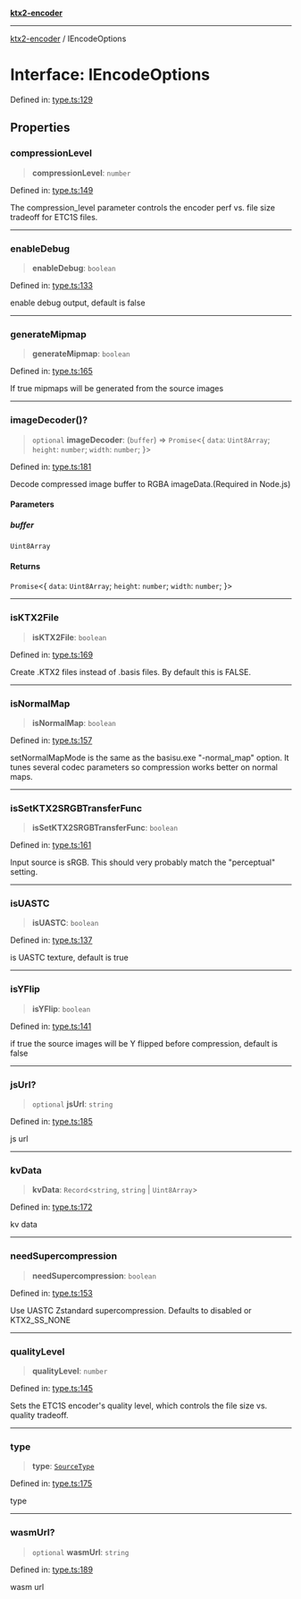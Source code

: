 [**ktx2-encoder**](../README.md)

***

[ktx2-encoder](../globals.md) / IEncodeOptions

# Interface: IEncodeOptions

Defined in: [type.ts:129](https://github.com/gz65555/ktx2-encoder/blob/7c4de41129ab790944f9dc093b94cea7ef1d2328/src/type.ts#L129)

## Properties

### compressionLevel

> **compressionLevel**: `number`

Defined in: [type.ts:149](https://github.com/gz65555/ktx2-encoder/blob/7c4de41129ab790944f9dc093b94cea7ef1d2328/src/type.ts#L149)

The compression_level parameter controls the encoder perf vs. file size tradeoff for ETC1S files.

***

### enableDebug

> **enableDebug**: `boolean`

Defined in: [type.ts:133](https://github.com/gz65555/ktx2-encoder/blob/7c4de41129ab790944f9dc093b94cea7ef1d2328/src/type.ts#L133)

enable debug output, default is false

***

### generateMipmap

> **generateMipmap**: `boolean`

Defined in: [type.ts:165](https://github.com/gz65555/ktx2-encoder/blob/7c4de41129ab790944f9dc093b94cea7ef1d2328/src/type.ts#L165)

If true mipmaps will be generated from the source images

***

### imageDecoder()?

> `optional` **imageDecoder**: (`buffer`) => `Promise`\<\{ `data`: `Uint8Array`; `height`: `number`; `width`: `number`; \}\>

Defined in: [type.ts:181](https://github.com/gz65555/ktx2-encoder/blob/7c4de41129ab790944f9dc093b94cea7ef1d2328/src/type.ts#L181)

Decode compressed image buffer to RGBA imageData.(Required in Node.js)

#### Parameters

##### buffer

`Uint8Array`

#### Returns

`Promise`\<\{ `data`: `Uint8Array`; `height`: `number`; `width`: `number`; \}\>

***

### isKTX2File

> **isKTX2File**: `boolean`

Defined in: [type.ts:169](https://github.com/gz65555/ktx2-encoder/blob/7c4de41129ab790944f9dc093b94cea7ef1d2328/src/type.ts#L169)

Create .KTX2 files instead of .basis files. By default this is FALSE.

***

### isNormalMap

> **isNormalMap**: `boolean`

Defined in: [type.ts:157](https://github.com/gz65555/ktx2-encoder/blob/7c4de41129ab790944f9dc093b94cea7ef1d2328/src/type.ts#L157)

setNormalMapMode is the same as the basisu.exe "-normal_map" option. It tunes several codec parameters so compression works better on normal maps.

***

### isSetKTX2SRGBTransferFunc

> **isSetKTX2SRGBTransferFunc**: `boolean`

Defined in: [type.ts:161](https://github.com/gz65555/ktx2-encoder/blob/7c4de41129ab790944f9dc093b94cea7ef1d2328/src/type.ts#L161)

Input source is sRGB. This should very probably match the "perceptual" setting.

***

### isUASTC

> **isUASTC**: `boolean`

Defined in: [type.ts:137](https://github.com/gz65555/ktx2-encoder/blob/7c4de41129ab790944f9dc093b94cea7ef1d2328/src/type.ts#L137)

is UASTC texture, default is true

***

### isYFlip

> **isYFlip**: `boolean`

Defined in: [type.ts:141](https://github.com/gz65555/ktx2-encoder/blob/7c4de41129ab790944f9dc093b94cea7ef1d2328/src/type.ts#L141)

if true the source images will be Y flipped before compression, default is false

***

### jsUrl?

> `optional` **jsUrl**: `string`

Defined in: [type.ts:185](https://github.com/gz65555/ktx2-encoder/blob/7c4de41129ab790944f9dc093b94cea7ef1d2328/src/type.ts#L185)

js url

***

### kvData

> **kvData**: `Record`\<`string`, `string` \| `Uint8Array`\>

Defined in: [type.ts:172](https://github.com/gz65555/ktx2-encoder/blob/7c4de41129ab790944f9dc093b94cea7ef1d2328/src/type.ts#L172)

kv data

***

### needSupercompression

> **needSupercompression**: `boolean`

Defined in: [type.ts:153](https://github.com/gz65555/ktx2-encoder/blob/7c4de41129ab790944f9dc093b94cea7ef1d2328/src/type.ts#L153)

Use UASTC Zstandard supercompression. Defaults to disabled or KTX2_SS_NONE

***

### qualityLevel

> **qualityLevel**: `number`

Defined in: [type.ts:145](https://github.com/gz65555/ktx2-encoder/blob/7c4de41129ab790944f9dc093b94cea7ef1d2328/src/type.ts#L145)

Sets the ETC1S encoder's quality level, which controls the file size vs. quality tradeoff.

***

### type

> **type**: [`SourceType`](../enumerations/SourceType.md)

Defined in: [type.ts:175](https://github.com/gz65555/ktx2-encoder/blob/7c4de41129ab790944f9dc093b94cea7ef1d2328/src/type.ts#L175)

type

***

### wasmUrl?

> `optional` **wasmUrl**: `string`

Defined in: [type.ts:189](https://github.com/gz65555/ktx2-encoder/blob/7c4de41129ab790944f9dc093b94cea7ef1d2328/src/type.ts#L189)

wasm url
